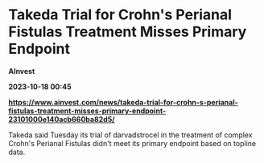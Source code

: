 # Takeda Trial for Crohn's Perianal Fistulas Treatment Misses Primary Endpoint
**AInvest**

**2023-10-18 00:45**

**https://www.ainvest.com/news/takeda-trial-for-crohn-s-perianal-fistulas-treatment-misses-primary-endpoint-23101000e140acb660ba82d5/**

Takeda said Tuesday its trial of darvadstrocel in the treatment of complex Crohn's Perianal Fistulas didn't meet its primary endpoint based on topline data.